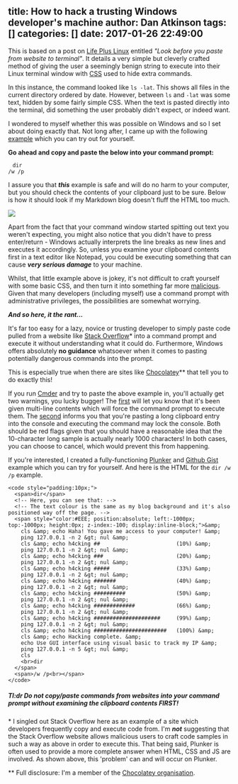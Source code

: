 title: How to hack a trusting Windows developer's machine
author: Dan Atkinson
tags: []
categories: []
date: 2017-01-26 22:49:00
---
This is based on a post on [Life Plus Linux](https://lifepluslinux.blogspot.co.uk/2017/01/look-before-you-paste-from-website-to.html) entitled *"Look before you paste from website to terminal"*. It details a very simple but cleverly crafted method of giving the user a seemingly benign string to execute into their Linux terminal window with [CSS](https://en.wikipedia.org/wiki/CSS) used to hide extra commands.

In this instance, the command looked like `ls -lat`. This shows all files in the current directory ordered by date. However, between `ls` and `-lat` was some text, hidden by some fairly simple CSS. When the text is pasted directly into the terminal, did something the user probably didn't expect, or indeed want.

I wondered to myself whether this was possible on Windows and so I set about doing exactly that. Not long after, I came up with the following [example](https://gist.github.com/DanAtkinson/e4e333e1fa40f18a565974481fdced34) which you can try out for yourself.

**Go ahead and copy and paste the below into your command prompt:**

<code style="padding:10px;"><span>dir</span> <span style="color:#EEE;  position:absolute; left:-1000px; top:-1000px; height:0px; z-index:-100; display:inline-block;">&amp;
  cls &amp; echo Haha! You gave me access to your computer! &amp;
      ping 127.0.0.1 -n 2 &gt; nul &amp;
      cls &amp; echo h4cking ##                        (10%) &amp;
      ping 127.0.0.1 -n 2 &gt; nul &amp;
      cls &amp; echo h4cking ###                       (20%) &amp;
      ping 127.0.0.1 -n 2 &gt; nul &amp;
      cls &amp; echo h4cking #####                     (33%) &amp;
      ping 127.0.0.1 -n 2 &gt; nul &amp;
      cls &amp; echo h4cking #######                   (40%) &amp;
      ping 127.0.0.1 -n 2 &gt; nul &amp;
      cls &amp; echo h4cking ##########                (50%) &amp;
      ping 127.0.0.1 -n 2 &gt; nul &amp;
      cls &amp; echo h4cking #############             (66%) &amp;
      ping 127.0.0.1 -n 2 &gt; nul &amp;
      cls &amp; echo h4cking #####################     (99%) &amp;
      ping 127.0.0.1 -n 2 &gt; nul &amp;
      cls &amp; echo h4cking #######################   (100%) &amp;
      cls &amp; echo Hacking complete. &amp;
      echo Use GUI interface using visual basic to track my IP &amp;
      ping 127.0.0.1 -n 5 &gt; nul &amp;
      cls 
      dir </span><span>/w /p<br></span></code>

I assure you that ***this*** example is safe and will do no harm to your computer, but you should check the contents of your clipboard just to be sure. Below is how it should look if my Markdown blog doesn't fluff the HTML too much.

![](https://i.imgur.com/XpkoqnJ.gif)

Apart from the fact that your command window started spitting out text you weren't expecting, you might also notice that you didn't have to press enter/return - Windows actually interprets the line breaks as new lines and executes it accordingly. So, unless you examine your clipboard contents first in a text editor like Notepad, you could be executing something that can cause ***very serious damage*** to your machine.

Whilst, that little example above is jokey, it's not difficult to craft yourself with some basic CSS, and then turn it into something far more [malicious](https://en.wikipedia.org/wiki/Fork_bomb). Given that many developers (including myself) use a command prompt with administrative privileges, the possibilities are somewhat worrying.

***And so here, it the rant...***

It's far too easy for a lazy, novice or trusting developer to simply paste code pulled from a website like [Stack Overflow](https://www.stackoverflow.com)\* into a command prompt and execute it without understanding what it could do. Furthermore, Windows offers absolutely **no guidance** whatsoever when it comes to pasting potentially dangerous commands into the prompt.

This is especially true when there are sites like [Chocolatey](https://chocolatey.org/)\** that tell you to do exactly this!

If you run [Cmder](http://cmder.net/) and try to paste the above example in, you'll actually get two warnings, you lucky bugger! The [first](https://i.imgur.com/D5tTktH.png) will let you know that it's been given multi-line contents which will force the command prompt to execute them. The [second](https://i.imgur.com/B7H1pMd.png) informs you that you're pasting a long clipboard entry into the console and executing the command may lock the console. Both should be red flags given that you should have a reasonable idea that the 10-character long sample is actually nearly 1000 characters! In both cases, you can choose to cancel, which would prevent this from happening.

If you're interested, I created a fully-functioning [Plunker](https://plnkr.co/2DrRyq) and [Github Gist](https://gist.github.com/DanAtkinson/e4e333e1fa40f18a565974481fdced34) example which you can try for yourself. And here is the HTML for the `dir /w /p` example.

    <code style="padding:10px;">
      <span>dir</span>
      <!-- Here, you can see that: -->
      <!-- The text colour is the same as my blog background and it's also positioned way off the page. -->
      <span style="color:#EEE; position:absolute; left:-1000px; top:-1000px; height:0px; z-index:-100; display:inline-block;">&amp;
        cls &amp; echo Haha! You gave me access to your computer! &amp;
        ping 127.0.0.1 -n 2 &gt; nul &amp;
        cls &amp; echo h4cking ##                        (10%) &amp;
        ping 127.0.0.1 -n 2 &gt; nul &amp;
        cls &amp; echo h4cking ###                       (20%) &amp;
        ping 127.0.0.1 -n 2 &gt; nul &amp;
        cls &amp; echo h4cking #####                     (33%) &amp;
        ping 127.0.0.1 -n 2 &gt; nul &amp;
        cls &amp; echo h4cking #######                   (40%) &amp;
        ping 127.0.0.1 -n 2 &gt; nul &amp;
        cls &amp; echo h4cking ##########                (50%) &amp;
        ping 127.0.0.1 -n 2 &gt; nul &amp;
        cls &amp; echo h4cking #############             (66%) &amp;
        ping 127.0.0.1 -n 2 &gt; nul &amp;
        cls &amp; echo h4cking #####################     (99%) &amp;
        ping 127.0.0.1 -n 2 &gt; nul &amp;
        cls &amp; echo h4cking #######################   (100%) &amp;
        cls &amp; echo Hacking complete. &amp;
        echo Use GUI interface using visual basic to track my IP &amp;
        ping 127.0.0.1 -n 5 &gt; nul &amp;
        cls 
        <br>dir
      </span>
      <span>/w /p<br></span>
    </code>

##### Tl:dr Do not copy/paste commands from websites into your command prompt without examining the clipboard contents FIRST!

\* I singled out Stack Overflow here as an example of a site which developers frequently copy and execute code from. I'm ***not*** suggesting that the Stack Overflow website allows malicious users to craft code samples in such a way as above in order to execute this. That being said, Plunker is often used to provide a more complete answer when HTML, CSS and JS are involved. As shown above, this 'problem' can and will occur on Plunker.

\*\* Full disclosure: I'm a member of the [Chocolatey organisation](https://github.com/orgs/chocolatey/people).